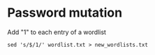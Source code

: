 # Password mutation

Add "1" to each entry of a wordlist

```
sed 's/$/1/' wordlist.txt > new_wordlists.txt 
```

